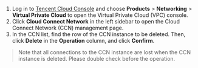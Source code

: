 1. Log in to [Tencent Cloud Console](https://console.cloud.tencent.com/) and choose **Products** > **Networking** > **Virtual Private Cloud** to open the Virtual Private Cloud (VPC) console.
2. Click **Cloud Connect Network** in the left sidebar to open the Cloud Connect Network (CCN) management page.
3. In the CCN list, find the row of the CCN instance to be deleted. Then, click **Delete** in the **Operation** column, and click **Confirm**.
>Note that all connections to the CCN instance are lost when the CCN instance is deleted. Please double check before the operation.
